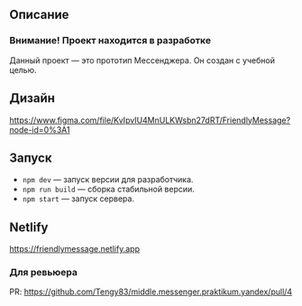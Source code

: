 ## Описание

### Внимание! Проект находится в разработке

Данный проект — это прототип Мессенджера. Он создан с учебной целью.

## Дизайн

https://www.figma.com/file/KvIpvIU4MnULKWsbn27dRT/FriendlyMessage?node-id=0%3A1

## Запуск

- `npm dev` — запуск версии для разработчика.
- `npm run build` — сборка стабильной версии.
- `npm start` — запуск сервера.

## Netlify

https://friendlymessage.netlify.app

### Для ревьюера

PR: https://github.com/Tengy83/middle.messenger.praktikum.yandex/pull/4
